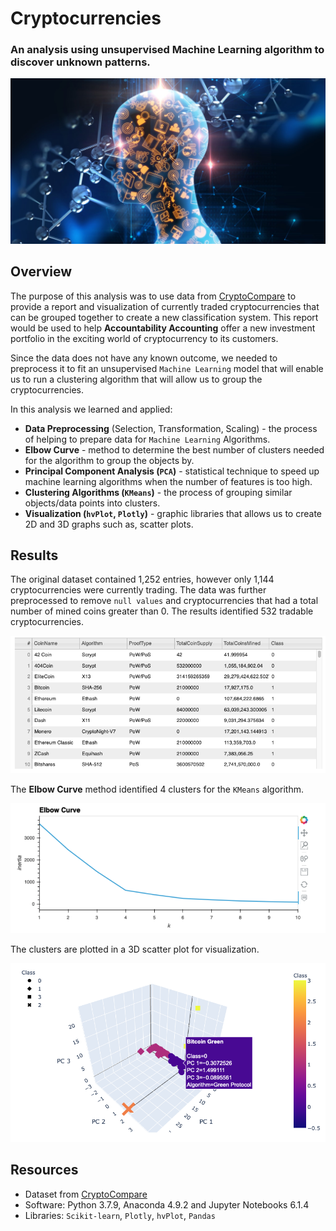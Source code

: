 # Cryptocurrencies
### An analysis using unsupervised Machine Learning algorithm to discover unknown patterns.

![bannerimage](https://github.com/amylio/Cryptocurrencies/blob/main/Resources/Images/BannerImage.jpeg)

## Overview

The purpose of this analysis was to use data from [CryptoCompare](https://min-api.cryptocompare.com/data/all/coinlist) to provide a report and visualization of currently traded cryptocurrencies that can be grouped together to create a new classification system. This report would be used to help **Accountability Accounting** offer a new investment portfolio in the exciting world of cryptocurrency to its customers. 

Since the data does not have any known outcome, we needed to preprocess it to fit an unsupervised `Machine Learning` model that will enable us to run a clustering algorithm that will allow us to group the cryptocurrencies.

In this analysis we learned and applied:

* **Data Preprocessing** (Selection, Transformation, Scaling) - the process of helping to prepare data for `Machine Learning` Algorithms.
* **Elbow Curve** - method to determine the best number of clusters needed for the algorithm to group the objects by.
* **Principal Component Analysis (`PCA`)** - statistical technique to speed up machine learning algorithms when the number of features is too high.
* **Clustering Algorithms (`KMeans`)** - the process of grouping similar objects/data points into clusters.
* **Visualization (`hvPlot`, `Plotly`)** - graphic libraries that allows us to create 2D and 3D graphs such as, scatter plots.

## Results

The original dataset contained 1,252 entries, however only 1,144 cryptocurrencies were currently trading. The data was further preprocessed to remove `null values` and cryptocurrencies that had a total number of mined coins greater than 0. The results identified 532 tradable cryptocurrencies. 

![cryptotable](https://github.com/amylio/Cryptocurrencies/blob/main/Resources/Images/CryptoTable.png)

The **Elbow Curve** method identified 4 clusters for the `KMeans` algorithm.

![Elbow](https://github.com/amylio/Cryptocurrencies/blob/main/Resources/Images/ElbowCurve.png)

The clusters are plotted in a 3D scatter plot for visualization.

![3D](https://github.com/amylio/Cryptocurrencies/blob/main/Resources/Images/3DGraph.png)

## Resources
* Dataset from [CryptoCompare](https://min-api.cryptocompare.com/data/all/coinlist)
* Software: Python 3.7.9, Anaconda 4.9.2 and Jupyter Notebooks 6.1.4
* Libraries: `Scikit-learn`, `Plotly`, `hvPlot`, `Pandas`
